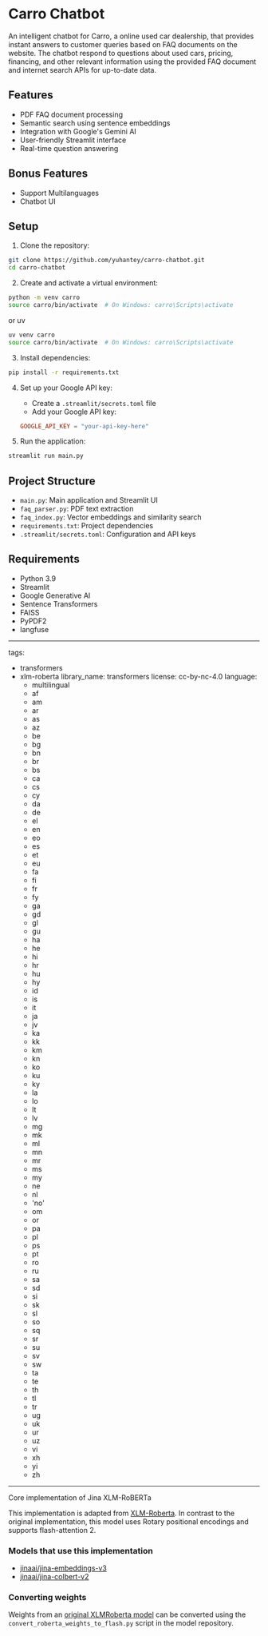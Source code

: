 # Carro Chatbot

An intelligent chatbot for Carro, a online used car dealership, that provides instant answers to customer queries based on FAQ documents on the website. The chatbot respond to questions about used cars, pricing, financing, and other relevant information using the provided FAQ document and internet search APIs for up-to-date data.

## Features

- PDF FAQ document processing
- Semantic search using sentence embeddings
- Integration with Google's Gemini AI
- User-friendly Streamlit interface
- Real-time question answering

## Bonus Features
- Support Multilanguages
- Chatbot UI

## Setup

1. Clone the repository:
```bash
git clone https://github.com/yuhantey/carro-chatbot.git
cd carro-chatbot
```

2. Create and activate a virtual environment:
```bash
python -m venv carro
source carro/bin/activate  # On Windows: carro\Scripts\activate
```

or uv
```bash
uv venv carro
source carro/bin/activate  # On Windows: carro\Scripts\activate
```

3. Install dependencies:
```bash
pip install -r requirements.txt
```

4. Set up your Google API key:
   - Create a `.streamlit/secrets.toml` file
   - Add your Google API key:
   ```toml
   GOOGLE_API_KEY = "your-api-key-here"
   ```

5. Run the application:
```bash
streamlit run main.py
```

## Project Structure

- `main.py`: Main application and Streamlit UI
- `faq_parser.py`: PDF text extraction
- `faq_index.py`: Vector embeddings and similarity search
- `requirements.txt`: Project dependencies
- `.streamlit/secrets.toml`: Configuration and API keys

## Requirements

- Python 3.9
- Streamlit
- Google Generative AI
- Sentence Transformers
- FAISS
- PyPDF2 
- langfuse


---
tags:
- transformers
- xlm-roberta
library_name: transformers
license: cc-by-nc-4.0
language:
  - multilingual
  - af
  - am
  - ar
  - as
  - az
  - be
  - bg
  - bn
  - br
  - bs
  - ca
  - cs
  - cy
  - da
  - de
  - el
  - en
  - eo
  - es
  - et
  - eu
  - fa
  - fi
  - fr
  - fy
  - ga
  - gd
  - gl
  - gu
  - ha
  - he
  - hi
  - hr
  - hu
  - hy
  - id
  - is
  - it
  - ja
  - jv
  - ka
  - kk
  - km
  - kn
  - ko
  - ku
  - ky
  - la
  - lo
  - lt
  - lv
  - mg
  - mk
  - ml
  - mn
  - mr
  - ms
  - my
  - ne
  - nl
  - 'no'
  - om
  - or
  - pa
  - pl
  - ps
  - pt
  - ro
  - ru
  - sa
  - sd
  - si
  - sk
  - sl
  - so
  - sq
  - sr
  - su
  - sv
  - sw
  - ta
  - te
  - th
  - tl
  - tr
  - ug
  - uk
  - ur
  - uz
  - vi
  - xh
  - yi
  - zh
---
Core implementation of Jina XLM-RoBERTa

This implementation is adapted from [XLM-Roberta](https://huggingface.co/docs/transformers/en/model_doc/xlm-roberta). In contrast to the original implementation, this model uses Rotary positional encodings and supports flash-attention 2.

### Models that use this implementation

- [jinaai/jina-embeddings-v3](https://huggingface.co/jinaai/jina-embeddings-v3)
- [jinaai/jina-colbert-v2](https://huggingface.co/jinaai/jina-colbert-v2)

### Converting weights

Weights from an [original XLMRoberta model](https://huggingface.co/FacebookAI/xlm-roberta-large) can be converted using the `convert_roberta_weights_to_flash.py` script in the model repository.
